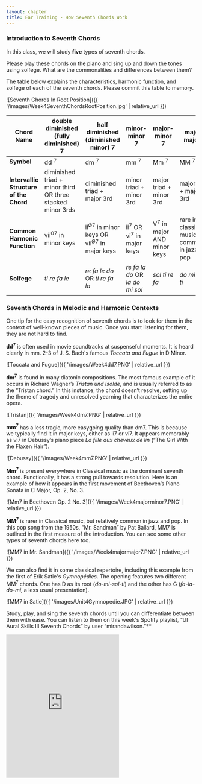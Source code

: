 ```yaml
---
layout: chapter
title: Ear Training - How Seventh Chords Work
---
```


### Introduction to Seventh Chords

In this class, we will study **five** types of seventh chords.

Please play these chords on the piano and sing up and down the tones using solfege. What are the commonalities and differences between them?

The table below explains the characteristics, harmonic function, and solfege of each of the seventh chords. Please commit this table to memory.

![Seventh Chords In Root Position]({{ '/images/Week4SeventhChordsRootPosition.jpg' | relative_url }})

Chord Name   |   double diminished (fully diminished) 7   |   half diminished (diminished minor) 7   |   minor-minor 7   |   major-minor 7   |   major-major 7    
---   |   ---   |   ---   |   ---   |   ---   |   ---   |
**Symbol**   |   dd <sup>7</sup>   |   dm <sup>7</sup>   |   mm <sup>7</sup>   |   Mm <sup>7</sup>   |   MM <sup>7</sup>   
**Intervallic Structure of the Chord**   |   diminished triad + minor third OR three stacked minor 3rds   |   diminished triad + major 3rd   |   minor triad + minor 3rd   |   major triad + minor 3rd   |   major triad + major 3rd   
**Common Harmonic Function**   |   vii<sup>07</sup> in minor keys   |   ii<sup>Ø7</sup> in minor keys OR vii<sup>Ø7</sup> in major keys   |   ii<sup>7</sup> OR vi<sup>7</sup> in major keys   |   V<sup>7</sup> in major AND minor keys   |   rare in classical music; commoner in jazz and pop
**Solfege**   |   *ti re fa le*   |   *re fa le do* OR *ti re fa la*   |   *re fa la do* OR *la do mi sol*   |   *sol ti re fa*   |   *do mi sol ti*

### Seventh Chords in Melodic and Harmonic Contexts

One tip for the easy recognition of seventh chords is to look for them in the context of well-known pieces of music. Once you start listening for them, they are not hard to find.

**dd<sup>7</sup>** is often used in movie soundtracks at suspenseful moments. It is heard clearly in mm. 2-3 of J. S. Bach's famous *Toccata and Fugue* in D Minor.

![Toccata and Fugue]({{ '/images/Week4dd7.PNG' | relative_url }})

**dm<sup>7</sup>** is found in many diatonic compositions. The most famous example of it occurs in Richard Wagner’s *Tristan und Isolde*, and is usually referred to as the “Tristan chord.” In this instance, the chord doesn’t resolve, setting up the theme of tragedy and unresolved yearning that characterizes the entire opera.

![Tristan]({{ '/images/Week4dm7.PNG' | relative_url }})

**mm<sup>7</sup>** has a less tragic, more easygoing quality than dm7. This is because we typically find it in major keys, either as ii7 or vi7. It appears memorably as vi7 in Debussy’s piano piece *La fille aux cheveux de lin* (“The Girl With the Flaxen Hair”).

![Debussy]({{ '/images/Week4mm7.PNG' | relative_url }})

**Mm<sup>7</sup>** is present everywhere in Classical music as the dominant seventh chord. Functionally, it has a strong pull towards resolution. Here is an example of how it appears in the first movement of Beethoven’s Piano Sonata in C Major, Op. 2, No. 3.

![Mm7 in Beethoven Op. 2 No. 3]({{ '/images/Week4majorminor7.PNG' | relative_url }})

**MM<sup>7</sup>** is rarer in Classical music, but relatively common in jazz and pop. In this pop song from the 1950s, “Mr. Sandman” by Pat Ballard, MM7 is outlined in the first measure of the introduction. You can see some other types of seventh chords here too.

![MM7 in Mr. Sandman]({{ '/images/Week4majormajor7.PNG' | relative_url }})

We can also find it in some classical repertoire, including this example from the first of Erik Satie's *Gymnopédies*. The opening features two different MM<sup>7</sup> chords. One has D as its root (*do-mi-sol-ti*) and the other has G (*fa-la-do-mi*, a less usual presentation).

![MM7 in Satie]({{ '/images/Unit4Gymnopedie.JPG' | relative_url }})

Study, play, and sing the seventh chords until you can differentiate between them with ease. You can listen to them on this week's Spotify playlist, “UI Aural Skills III Seventh Chords” by user “mirandawilson.”**

<iframe src="https://open.spotify.com/embed/user/mirandawilson/playlist/0lrEwPkfESiO4wYbRLlG4D" width="300" height="380" frameborder="0" allowtransparency="true" allow="encrypted-media"></iframe>
